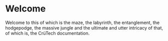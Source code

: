 # Welcome

Welcome to this of which is the maze, the labyrinth, the entanglement, the hodgepodge, the massive jungle and the ultimate and utter intricacy of that, of which is, the CrüTech documentation.

